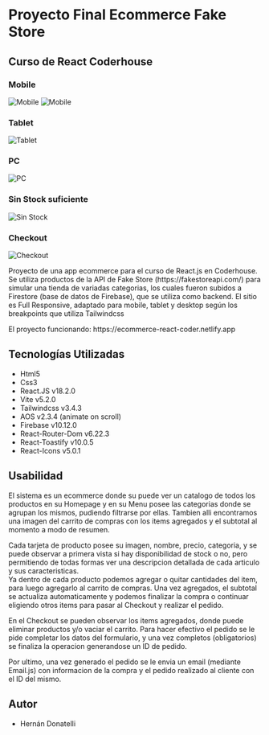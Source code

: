 # Proyecto Final Ecommerce Fake Store
## Curso de React Coderhouse

### Mobile
<img src="mobile.png" alt="Mobile" />
<img src="mobile_2.png" alt="Mobile" />

### Tablet
<img src="tablet.png" alt="Tablet" />

### PC
<img src="pc.png" alt="PC" />

### Sin Stock suficiente
<img src="itemNoStock.png" alt="Sin Stock" />

### Checkout
<img src="checkout.png" alt="Checkout" />

<br/>

<p>Proyecto de una app ecommerce para el curso de React.js en Coderhouse. Se utiliza productos de la API de Fake Store (https://fakestoreapi.com/) para simular una tienda de variadas categorias, los cuales fueron subidos a Firestore (base de datos de Firebase), que se utiliza como backend. El sitio es Full Responsive, adaptado para mobile, tablet y desktop según los breakpoints que utiliza Tailwindcss</p>
<p>El proyecto funcionando: https://ecommerce-react-coder.netlify.app</p>

<h2>Tecnologías Utilizadas</h2>

<ul>
    <li>Html5</li>
    <li>Css3</li>
    <li>React.JS v18.2.0</li>
    <li>Vite v5.2.0</li>
    <li>Tailwindcss v3.4.3</li>
    <li>AOS v2.3.4 (animate on scroll)</li>
    <li>Firebase v10.12.0</li>
    <li>React-Router-Dom v6.22.3</li>
    <li>React-Toastify v10.0.5</li>
    <li>React-Icons v5.0.1</li>
</ul>

<h2>Usabilidad</h2>
<p>
El sistema es un ecommerce donde su puede ver un catalogo de todos los productos en su Homepage y en su Menu posee las categorias donde se agrupan los mismos, pudiendo filtrarse por ellas. Tambien alli encontramos una imagen del carrito de compras con los items agregados y el subtotal al momento a modo de resumen.
</p>

<p>
Cada tarjeta de producto posee su imagen, nombre, precio, categoria, y se puede observar a primera vista si hay disponibilidad de stock o no, pero permitiendo de todas formas ver una descripcion detallada de cada articulo y sus caracteristicas.
<br/>
Ya dentro de cada producto podemos agregar o quitar cantidades del item, para luego agregarlo al carrito de compras. Una vez agregados, el subtotal se actualiza automaticamente y podemos finalizar la compra o continuar eligiendo otros items para pasar al Checkout y realizar el pedido.
</p>

<p>
En el Checkout se pueden observar los items agregados, donde puede eliminar productos y/o vaciar el carrito. Para hacer efectivo el pedido se le pide completar los datos del formulario, y una vez completos (obligatorios) se finaliza la operacion generandose un ID de pedido.
</p>

<p>
Por ultimo, una vez generado el pedido se le envia un email (mediante Email.js) con informacion de la compra y el pedido realizado al cliente con el ID del mismo.
</p>

<h2>Autor</h2>
<ul>
    <li>Hernán Donatelli</li>
</ul>